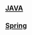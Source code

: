 
[JAVA](https://github.com/quddaz/backend-interview-question/blob/main/JAVA.md)
---
[Spring](https://github.com/quddaz/backend-interview-question/blob/main/Spring.md)
---
